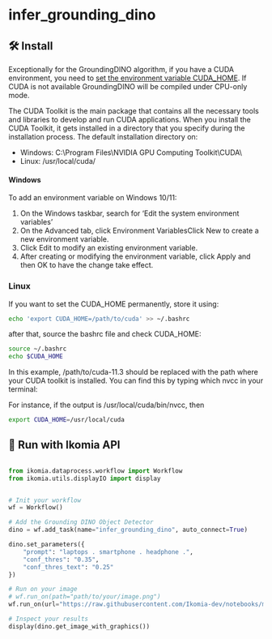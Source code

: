 # infer_grounding_dino


## :hammer_and_wrench: Install 

Exceptionally for the GroundingDINO algorithm, if you have a CUDA environment, you need to [set the environment variable CUDA_HOME](https://github.com/IDEA-Research/GroundingDINO#hammer_and_wrench-install). If CUDA is not available GroundingDINO will be compiled under CPU-only mode. 

The CUDA Toolkit is the main package that contains all the necessary tools and libraries to develop and run CUDA applications. When you install the CUDA Toolkit, it gets installed in a directory that you specify during the installation process. The default installation directory on:‍

- Windows: C:\Program Files\NVIDIA GPU Computing Toolkit\CUDA\‍
- Linux: /usr/local/cuda/

#### Windows
To add an environment variable on Windows 10/11:
1. On the Windows taskbar, search for ‘Edit the system environment variables’
2. On the Advanced tab, click Environment VariablesClick New to create a new environment variable. 
3. Click Edit to modify an existing environment variable.
4. After creating or modifying the environment variable, click Apply and then OK to have the change take effect.

### Linux
If you want to set the CUDA_HOME permanently, store it using:
```bash
echo 'export CUDA_HOME=/path/to/cuda' >> ~/.bashrc
```
after that, source the bashrc file and check CUDA_HOME:
```bash
source ~/.bashrc
echo $CUDA_HOME
```
In this example, /path/to/cuda-11.3 should be replaced with the path where your CUDA toolkit is installed. You can find this by typing which nvcc in your terminal:

For instance, if the output is /usr/local/cuda/bin/nvcc, then
```bash
export CUDA_HOME=/usr/local/cuda
```


## :rocket: Run with Ikomia API
```python

from ikomia.dataprocess.workflow import Workflow
from ikomia.utils.displayIO import display


# Init your workflow
wf = Workflow()    

# Add the Grounding DINO Object Detector
dino = wf.add_task(name="infer_grounding_dino", auto_connect=True)

dino.set_parameters({
    "prompt": "laptops . smartphone . headphone .",
    "conf_thres": "0.35",
    "conf_thres_text": "0.25"
})

# Run on your image  
# wf.run_on(path="path/to/your/image.png")
wf.run_on(url="https://raw.githubusercontent.com/Ikomia-dev/notebooks/main/examples/img/img_work.jpg")

# Inspect your results
display(dino.get_image_with_graphics())

